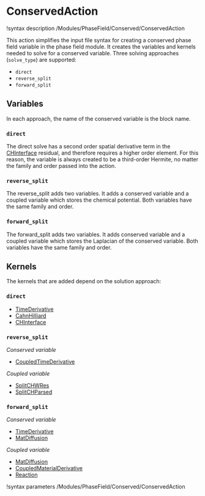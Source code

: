 # ConservedAction

!syntax description /Modules/PhaseField/Conserved/ConservedAction

This action simplifies the input file syntax for creating a conserved phase field variable in the phase field module. It creates the variables and kernels needed to solve for a conserved variable. Three solving approaches (`solve_type`) are supported:
- `direct`
- `reverse_split`
- `forward_split`

## Variables

In each approach, the name of the conserved variable is the block name.

### `direct`

The direct solve has a second order spatial derivative term in the [CHInterface](/CHInterface.md) residual, and therefore requires a higher order element. For this reason, the variable is always created to be a third-order Hermite, no matter the family and order passed into the action.

### `reverse_split`

The reverse_split adds two variables. It adds a conserved variable and a coupled variable which stores the chemical potential. Both variables have the same family and order.

### `forward_split`

The forward_split adds two variables. It adds conserved variable and a coupled variable which stores the Laplacian of the conserved variable. Both variables have the same family and order.

## Kernels

The kernels that are added depend on the solution approach:

### `direct`

- [TimeDerivative](/TimeDerivative.md)
- [CahnHilliard](/CahnHilliard.md)
- [CHInterface](/CHInterface.md)

### `reverse_split`

*Conserved variable*
- [CoupledTimeDerivative](/CoupledTimeDerivative.md)

*Coupled variable*
- [SplitCHWRes](/SplitCHWRes)
- [SplitCHParsed](/SplitCHParsed)

### `forward_split`

*Conserved variable*
- [TimeDerivative](/TimeDerivative.md)
- [MatDiffusion](/MatDiffusion.md)

*Coupled variable*
- [MatDiffusion](/MatDiffusion.md)
- [CoupledMaterialDerivative](/CoupledMaterialDerivative.md)
- [Reaction](/Reaction.md)

!syntax parameters /Modules/PhaseField/Conserved/ConservedAction
